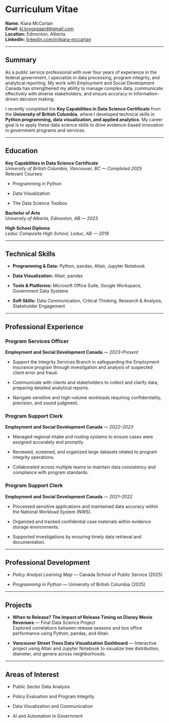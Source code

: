 # **Curriculum Vitae**

**Name:** Kiara McCartan  
 **Email:** kl.krogsgaard@gmail.com  
 **Location:** Edmonton, Alberta  
 **LinkedIn:** [linkedin.com/in/kiara-mccartan](https://www.linkedin.com/in/kiara-mccartan)

---

## **Summary**

As a public service professional with over four years of experience in the federal government, I specialize in data processing, program integrity, and analytical reporting. My work with Employment and Social Development Canada has strengthened my ability to manage complex data, communicate effectively with diverse stakeholders, and ensure accuracy in information-driven decision making.

I recently completed the **Key Capabilities in Data Science Certificate** from the **University of British Columbia**, where I developed technical skills in **Python programming, data visualization, and applied analytics**. My career goal is to apply these data science skills to drive evidence-based innovation in government programs and services.

---

## **Education**

**Key Capabilities in Data Science Certificate**  
 *University of British Columbia, Vancouver, BC — Completed 2025*  
 Relevant Courses:

* Programming in Python

* Data Visualization

* The Data Science Toolbox



**Bachelor of Arts**  
 *University of Alberta, Edmonton, AB — 2023*

**High School Diploma**  
 *Leduc Composite High School, Leduc, AB — 2019*

---

## **Technical Skills**

* **Programming & Data:** Python, pandas, Altair, Jupyter Notebook

* **Data Visualization:** Altair, pandas

* **Tools & Platforms:** Microsoft Office Suite, Google Workspace, Government Data Systems

* **Soft Skills:** Data Communication, Critical Thinking, Research & Analysis, Stakeholder Engagement

---

## **Professional Experience**

### **Program Services Officer**

**Employment and Social Development Canada** — *2023–Present*

* Support the Integrity Services Branch in safeguarding the Employment Insurance program through investigation and analysis of suspected client error and fraud.

* Communicate with clients and stakeholders to collect and clarify data, preparing detailed analytical reports.

* Navigate sensitive and high-volume workloads requiring confidentiality, precision, and sound judgment.

### **Program Support Clerk**

**Employment and Social Development Canada** — *2022–2023*

* Managed regional intake and routing systems to ensure cases were assigned accurately and promptly.

* Reviewed, screened, and organized large datasets related to program integrity operations.

* Collaborated across multiple teams to maintain data consistency and compliance with program standards.

### **Program Support Clerk**

**Employment and Social Development Canada** — *2021–2022*

* Processed sensitive applications and maintained data accuracy within the National Workload System (NWS).

* Organized and tracked confidential case materials within evidence storage environments.

* Supported investigations by ensuring timely data retrieval and documentation.

---

## **Professional Development**

* *Policy Analyst Learning Map* — Canada School of Public Service (2025)

* *Programming in Python* — University of British Columbia (2025)

---

## **Projects**

* **When to Release? The Impact of Release Timing on Disney Movie Revenues** — Final Data Science Project  
   Explored correlations between release seasons and box office performance using Python, pandas, and Altair.

* **Vancouver Street Trees Data Visualization Dashboard** — Interactive project using Altair and Jupyter Notebook to visualize tree distribution, diameter, and genera across neighborhoods.

---

## **Areas of Interest**

* Public Sector Data Analysis

* Policy Evaluation and Program Integrity

* Data Visualization and Communication

* AI and Automation in Government

